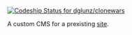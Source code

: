 [ ![Codeship Status for dglunz/clonewars](https://www.codeship.io/projects/266021f0-445f-0132-5566-224ad7020b2f/status)](https://www.codeship.io/projects/44824)

A custom CMS for a prexisting [site](http://two-fisted.herokuapp.com/).
